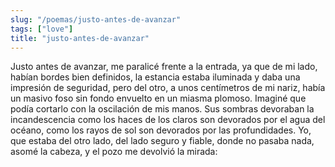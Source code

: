 ```yaml
---
slug: "/poemas/justo-antes-de-avanzar"
tags: ["love"]
title: "justo-antes-de-avanzar"
---
```

Justo antes de avanzar, me paralicé frente a la entrada, ya que de mi lado, habían bordes bien definidos, la estancia estaba iluminada y daba una impresión de seguridad, pero del otro, a unos centímetros de mi nariz, había un masivo foso sin fondo envuelto en un miasma plomoso. Imaginé que podía cortarlo con la oscilación de mis manos. Sus sombras devoraban la incandescencia como los haces de los claros son devorados por el agua del océano, como los rayos de sol son devorados por las profundidades. Yo, que estaba del otro lado, del lado seguro y fiable, donde no pasaba nada, asomé la cabeza, y el pozo me devolvió la mirada: